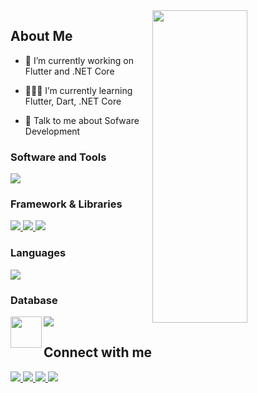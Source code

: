 <img width="55%" align="right" src="https://media.giphy.com/media/qgQUggAC3Pfv687qPC/giphy.gif" width="500" height="500" />


<h2> About Me</h2>


- 🔭 I’m currently working on Flutter and .NET Core

- 👨🏼‍🏫 I’m currently learning Flutter, Dart, .NET Core

- 💬 Talk to me about Sofware Development


<h3 align="left">Software and Tools</h3>
<p align="left">
  <a href="https://skillicons.dev">
    <img src="https://skillicons.dev/icons?i=androidstudio,git,postman,stackoverflow,vscode,figma" />
  </a>
</p>

<h3 align="left">Framework & Libraries</h3>
<p align="left">
  <a href="https://skillicons.dev">
    <img src="https://skillicons.dev/icons?i=flutter" />
    <img src="https://skillicons.dev/icons?i=dotnet" />
    <img src="https://skillicons.dev/icons?i=angular" />
  </a>
</p>

<h3 align="left">Languages</h3>
<p align="left">
  <a href="https://skillicons.dev">
    <img src="https://skillicons.dev/icons?i=dart,cs,kotlin,ts" />
  </a>
</p>



<h3 align="left">Database</h3>
<p align="left">
  <a href="https://skillicons.dev">
    <img align="left" src="https://www.svgrepo.com/show/303229/microsoft-sql-server-logo.svg" width="50" height="50" >
    <img src="https://skillicons.dev/icons?i=firebase,mysql" />
    
  </a>
</p>
   



<h2> Connect with me </h2>

<p align="left">
  <a href="https://www.linkedin.com/in/enginbolat/">
    <img src="https://skillicons.dev/icons?i=linkedin" />
  </a>
    <a href="https://twitter.com/Enginnblt">
    <img src="https://skillicons.dev/icons?i=twitter" />
  </a>
  <a href="https://www.github.com/enginbolat">
    <img src="https://skillicons.dev/icons?i=github" />
  </a>
  <a href="https://www.instagram.com/enginn.blt/">
    <img src="https://skillicons.dev/icons?i=instagram" />
  </a>

</p>

</br>
</br>
<br>
